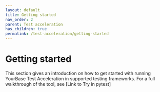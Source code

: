 ```yaml
---
layout: default
title: Getting started
nav_order: 2
parent: Test acceleration
has_children: true
permalink: /test-acceleration/getting-started
---
```


# Getting started
This section gives an introduction on how to get started with running YourBase Test Acceleration in supported testing frameworks. For a full walkthrough of the tool, see [Link to Try in pytest]
